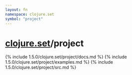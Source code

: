 ```yaml
---
layout: fn
namespace: clojure.set
symbol: "project"
---
```


# [clojure.set](../)/project

{% include 1.5.0/clojure.set/project/docs.md %}
{% include 1.5.0/clojure.set/project/examples.md %}
{% include 1.5.0/clojure.set/project/src.md %}

